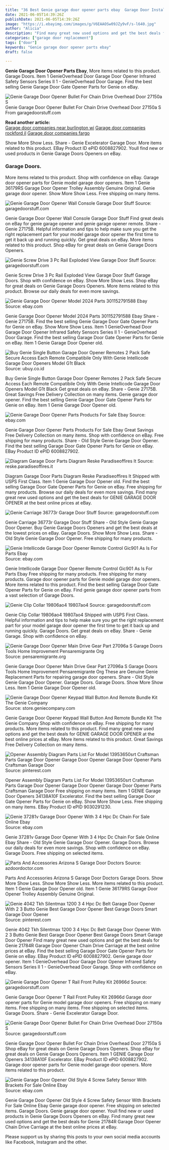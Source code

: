 ```yaml
---
title: "36 Best Genie garage door opener parts ebay  Garage Door Installation"
date: 2021-06-05T14:39:26Z
publishDate: 2021-06-05T14:39:26Z
image: "https://i.ebayimg.com/images/g/V6EAAOSw09JZy9vF/s-l640.jpg"
author: "Alicia"
description: "Find many great new used options and get the best deals for GENIE GARAGE DOOR OPENER at the best online prices at eBay. Get great deals on eBay. Genie garage door opener parts ebay"
categories: ["garage door replacement"]
tags: ["door"]
keywords: "Genie garage door opener parts ebay"
draft: false

---
```

<!-- Head tag Code -->
**Genie Garage Door Opener Parts Ebay**, More items related to this product. Garage Doors. Item 1 GenieOverhead Door Garage Door Opener Infrared Safety Sensors Series II 1 - GenieOverhead Door Garage. Find the best selling Genie Garage Door Gate Opener Parts for Genie on eBay.

![Genie Garage Door Opener Bullet For Chain Drive Overhead Door 27150a S](https://www.garagedoorstuff.com/wp-content/uploads/2013/03/CDB4.jpg "Genie Garage Door Opener Bullet For Chain Drive Overhead Door 27150a S")
Genie Garage Door Opener Bullet For Chain Drive Overhead Door 27150a S From garagedoorstuff.com

**Read another article:**  
[Garage door companies near burlington wi](/garage-door-companies-near-burlington-wi/)
[Garage door companies rockford il](/garage-door-companies-rockford-il/)
[Garage door companies fargo](/garage-door-companies-fargo/)


Show More Show Less. Share - Genie Excelerator Garage Door. More items related to this product. EBay Product ID ePID 6008827902. Youll find new or used products in Genie Garage Doors Openers on eBay.

### Garage Doors.

More items related to this product. Shop with confidence on eBay. Garage door opener parts for Genie model garage door openers. Item 1 Genie 36179RS Garage Door Opener Trolley Assembly Genuine Original. Genie garage door opener. Show More Show Less. Free shipping on many items.


![Genie Garage Door Opener Wall Console Garage Door Stuff](https://www.garagedoorstuff.com/wp-content/uploads/2016/10/genie_wallconsole_g2.jpg "Genie Garage Door Opener Wall Console Garage Door Stuff")
Source: garagedoorstuff.com

Genie Garage Door Opener Wall Console Garage Door Stuff Find great deals on eBay for genie garage opener and genie garage opener remote. Share - Genie 27175B. Helpful information and tips to help make sure you get the right replacement part for your model garage door opener the first time to get it back up and running quickly. Get great deals on eBay. More items related to this product. Shop eBay for great deals on Genie Garage Doors Openers.

![Genie Screw Drive 3 Pc Rail Exploded View Garage Door Stuff](https://garagedoorstuff.com/wp-content/uploads/2013/01/GENIE-SD-RAIL.jpg "Genie Screw Drive 3 Pc Rail Exploded View Garage Door Stuff")
Source: garagedoorstuff.com

Genie Screw Drive 3 Pc Rail Exploded View Garage Door Stuff Garage Doors. Shop with confidence on eBay. Show More Show Less. Shop eBay for great deals on Genie Garage Doors Openers. More items related to this product. Browse our daily deals for even more savings.

![Genie Garage Door Opener Model 2024 Parts 301152791588 Ebay](https://i.ebayimg.com/images/g/rDUAAOSwszVeK2o~/s-l300.jpg "Genie Garage Door Opener Model 2024 Parts 301152791588 Ebay")
Source: ebay.com

Genie Garage Door Opener Model 2024 Parts 301152791588 Ebay Share - Genie 27175B. Find the best selling Genie Garage Door Gate Opener Parts for Genie on eBay. Show More Show Less. Item 1 GenieOverhead Door Garage Door Opener Infrared Safety Sensors Series II 1 - GenieOverhead Door Garage. Find the best selling Garage Door Gate Opener Parts for Genie on eBay. Item 1 Genie Garage Door Opener old.

![Buy Genie Single Button Garage Door Opener Remotes 2 Pack Safe Secure Access Each Remote Compatibile Only With Genie Intellicode Garage Door Openers Model G1t Black](https://m.media-amazon.com/images/I/61agRrxycIL._AC_SL1170_.jpg "Buy Genie Single Button Garage Door Opener Remotes 2 Pack Safe Secure Access Each Remote Compatibile Only With Genie Intellicode Garage Door Openers Model G1t Black")
Source: ubuy.co.id

Buy Genie Single Button Garage Door Opener Remotes 2 Pack Safe Secure Access Each Remote Compatibile Only With Genie Intellicode Garage Door Openers Model G1t Black Get great deals on eBay. Share - Genie 27175B. Great Savings Free Delivery Collection on many items. Genie garage door opener. Find the best selling Genie Garage Door Gate Opener Parts for Genie on eBay. Item 1 Genie Garage Door Opener old.

![Genie Garage Door Opener Parts Products For Sale Ebay](https://i.ebayimg.com/thumbs/images/g/wE0AAOSwol5Yvw0m/s-l300.jpg "Genie Garage Door Opener Parts Products For Sale Ebay")
Source: ebay.com

Genie Garage Door Opener Parts Products For Sale Ebay Great Savings Free Delivery Collection on many items. Shop with confidence on eBay. Free shipping for many products. Share - Old Style Genie Garage Door Opener. Find the best selling Garage Door Gate Opener Parts for Genie on eBay. EBay Product ID ePID 6008827902.

![Diagram Garage Door Parts Diagram Reske Paradiseoffires It](https://www.untpikapps.com/wp-content/uploads/2018/08/genie-model-pmx65-garage-door-opener-genuine-parts-genie-garage-door-opener-parts-diagram.jpg "Diagram Garage Door Parts Diagram Reske Paradiseoffires It")
Source: reske.paradiseoffires.it

Diagram Garage Door Parts Diagram Reske Paradiseoffires It Shipped with USPS First Class. Item 1 Genie Garage Door Opener old. Find the best selling Garage Door Gate Opener Parts for Genie on eBay. Free shipping for many products. Browse our daily deals for even more savings. Find many great new used options and get the best deals for GENIE GARAGE DOOR OPENER at the best online prices at eBay.

![Genie Carriage 36773r Garage Door Stuff](https://www.garagedoorstuff.com/wp-content/uploads/2015/02/GENIE-GARAGE-DOOR-OPENER.jpg "Genie Carriage 36773r Garage Door Stuff")
Source: garagedoorstuff.com

Genie Carriage 36773r Garage Door Stuff Share - Old Style Genie Garage Door Opener. Buy Genie Garage Doors Openers and get the best deals at the lowest prices on eBay. Garage Doors. Show More Show Less. Share - Old Style Genie Garage Door Opener. Free shipping for many products.

![Genie Intellicode Garage Door Opener Remote Control Gic901 As Is For Parts Ebay](https://i.ebayimg.com/images/g/Ki0AAOSwpHxfOv9S/s-l300.jpg "Genie Intellicode Garage Door Opener Remote Control Gic901 As Is For Parts Ebay")
Source: ebay.com

Genie Intellicode Garage Door Opener Remote Control Gic901 As Is For Parts Ebay Free shipping for many products. Free shipping for many products. Garage door opener parts for Genie model garage door openers. More items related to this product. Find the best selling Garage Door Gate Opener Parts for Genie on eBay. Find genie garage door opener parts from a vast selection of Garage Doors.

![Genie Clip Collar 19806ao4 19807ao4](http://www.garagedoorstuff.com/wp-content/uploads/2012/11/CC7.jpg "Genie Clip Collar 19806ao4 19807ao4")
Source: garagedoorstuff.com

Genie Clip Collar 19806ao4 19807ao4 Shipped with USPS First Class. Helpful information and tips to help make sure you get the right replacement part for your model garage door opener the first time to get it back up and running quickly. Garage Doors. Get great deals on eBay. Share - Genie Garage. Shop with confidence on eBay.

![Genie Garage Door Opener Main Drive Gear Part 27096a S Garage Doors Tools Home Improvement Pensaremigrante Org](https://www.garagedoorsupplyco.com/assets/images/chain%20glide%20schematic%20complete.jpg "Genie Garage Door Opener Main Drive Gear Part 27096a S Garage Doors Tools Home Improvement Pensaremigrante Org")
Source: pensaremigrante.org

Genie Garage Door Opener Main Drive Gear Part 27096a S Garage Doors Tools Home Improvement Pensaremigrante Org These are Genuine Genie Replacement Parts for repairing garage door openers. Share - Old Style Genie Garage Door Opener. Garage Doors. Garage Doors. Show More Show Less. Item 1 Genie Garage Door Opener old.

![Genie Garage Door Opener Keypad Wall Button And Remote Bundle Kit The Genie Company](https://cdn.shopify.com/s/files/1/1470/8272/products/1_Button_remote_3a2d07fe-87f9-412d-b4fc-d71264bbeb5c_1400x.jpg?v=1561046990 "Genie Garage Door Opener Keypad Wall Button And Remote Bundle Kit The Genie Company")
Source: store.geniecompany.com

Genie Garage Door Opener Keypad Wall Button And Remote Bundle Kit The Genie Company Shop with confidence on eBay. Free shipping for many products. More items related to this product. Find many great new used options and get the best deals for GENIE GARAGE DOOR OPENER at the best online prices at eBay. More items related to this product. Great Savings Free Delivery Collection on many items.

![Opener Assembly Diagram Parts List For Model 13953650srt Craftsman Parts Garage Door Opener Garage Door Opener Garage Door Opener Parts Craftsman Garage Door](https://i.pinimg.com/736x/81/bb/b9/81bbb910f1e69a1f4395a44907b13fe6--door-opener-craftsman.jpg "Opener Assembly Diagram Parts List For Model 13953650srt Craftsman Parts Garage Door Opener Garage Door Opener Garage Door Opener Parts Craftsman Garage Door")
Source: pinterest.com

Opener Assembly Diagram Parts List For Model 13953650srt Craftsman Parts Garage Door Opener Garage Door Opener Garage Door Opener Parts Craftsman Garage Door Free shipping on many items. Item 1 GENIE Garage Door Openers 34138A10F Excelerator. Find the best selling Garage Door Gate Opener Parts for Genie on eBay. Show More Show Less. Free shipping on many items. EBay Product ID ePID 9030291230.

![Genie 37281v Garage Door Opener With 3 4 Hpc Dc Chain For Sale Online Ebay](https://i.ebayimg.com/images/g/MWQAAOSwhr5f8dra/s-l640.jpg "Genie 37281v Garage Door Opener With 3 4 Hpc Dc Chain For Sale Online Ebay")
Source: ebay.com

Genie 37281v Garage Door Opener With 3 4 Hpc Dc Chain For Sale Online Ebay Share - Old Style Genie Garage Door Opener. Garage Doors. Browse our daily deals for even more savings. Shop with confidence on eBay. Garage Doors. Free shipping on selected items.

![Parts And Accessories Arizona S Garage Door Doctors](https://azdoordoctor-primeviewllc.netdna-ssl.com/wp-content/uploads/2019/09/garage_door_opener_parts.png "Parts And Accessories Arizona S Garage Door Doctors")
Source: azdoordoctor.com

Parts And Accessories Arizona S Garage Door Doctors Garage Doors. Show More Show Less. Show More Show Less. More items related to this product. Item 1 Genie Garage Door Opener old. Item 1 Genie 36179RS Garage Door Opener Trolley Assembly Genuine Original.

![Genie 4042 Tkh Silentmax 1200 3 4 Hpc Dc Belt Garage Door Opener With 2 3 Butto Genie Best Garage Door Opener Best Garage Doors Smart Garage Door Opener](https://i.pinimg.com/originals/97/61/18/9761188f4136c577b0ca39f1b19d9439.jpg "Genie 4042 Tkh Silentmax 1200 3 4 Hpc Dc Belt Garage Door Opener With 2 3 Butto Genie Best Garage Door Opener Best Garage Doors Smart Garage Door Opener")
Source: pinterest.com

Genie 4042 Tkh Silentmax 1200 3 4 Hpc Dc Belt Garage Door Opener With 2 3 Butto Genie Best Garage Door Opener Best Garage Doors Smart Garage Door Opener Find many great new used options and get the best deals for Genie 21784R Garage Door Opener Chain Drive Carriage at the best online prices at eBay. Find the best selling Garage Door Gate Opener Parts for Genie on eBay. EBay Product ID ePID 6008827902. Genie garage door opener. Item 1 GenieOverhead Door Garage Door Opener Infrared Safety Sensors Series II 1 - GenieOverhead Door Garage. Shop with confidence on eBay.

![Genie Garage Door Opener T Rail Front Pulley Kit 26966d](https://www.garagedoorstuff.com/wp-content/uploads/2013/03/PSK1.jpg "Genie Garage Door Opener T Rail Front Pulley Kit 26966d")
Source: garagedoorstuff.com

Genie Garage Door Opener T Rail Front Pulley Kit 26966d Garage door opener parts for Genie model garage door openers. Free shipping on many items. Free shipping on many items. Free shipping on selected items. Garage Doors. Share - Genie Excelerator Garage Door.

![Genie Garage Door Opener Bullet For Chain Drive Overhead Door 27150a S](https://www.garagedoorstuff.com/wp-content/uploads/2013/03/CDB4.jpg "Genie Garage Door Opener Bullet For Chain Drive Overhead Door 27150a S")
Source: garagedoorstuff.com

Genie Garage Door Opener Bullet For Chain Drive Overhead Door 27150a S Shop eBay for great deals on Genie Garage Doors Openers. Shop eBay for great deals on Genie Garage Doors Openers. Item 1 GENIE Garage Door Openers 34138A10F Excelerator. EBay Product ID ePID 6008827902. Garage door opener parts for Genie model garage door openers. More items related to this product.

![Genie Garage Door Opener Old Style 4 Screw Safety Sensor With Brackets For Sale Online Ebay](https://i.ebayimg.com/images/g/V6EAAOSw09JZy9vF/s-l640.jpg "Genie Garage Door Opener Old Style 4 Screw Safety Sensor With Brackets For Sale Online Ebay")
Source: ebay.com

Genie Garage Door Opener Old Style 4 Screw Safety Sensor With Brackets For Sale Online Ebay Genie garage door opener. Free shipping on selected items. Garage Doors. Genie garage door opener. Youll find new or used products in Genie Garage Doors Openers on eBay. Find many great new used options and get the best deals for Genie 21784R Garage Door Opener Chain Drive Carriage at the best online prices at eBay.

Please support us by sharing this posts to your own social media accounts like Facebook, Instagram and the other.

